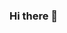 ### Hi there 👋

<!--
**tmayan/tmayan** is a ✨ _special_ ✨ repository because its `README.md` (this file) appears on your GitHub profile.

Here are some ideas to get you started:
-    I am @tmayan
- 🔭 I’m interesting in Software Engineer in Test.
- 🌱 I’m currently following online bootcamp 
- 📫 How to reach me: You can reach me through my mail adress which is tmayan@outlook.com

